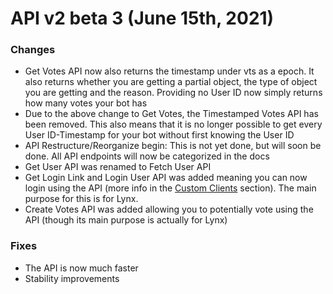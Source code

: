 # API v2 beta 3 (June 15th, 2021)

### Changes

* Get Votes API now also returns the timestamp under vts as a epoch. It also returns whether you are getting a partial object, the type of object you are getting and the reason. Providing no User ID now simply returns how many votes your bot has
* Due to the above change to Get Votes, the Timestamped Votes API has been removed. This also means that it is no longer possible to get every User ID-Timestamp for your bot without first knowing the User ID
* API Restructure/Reorganize begin: This is not yet done, but will soon be done. All API endpoints will now be categorized in the docs
* Get User API was renamed to Fetch User API
* Get Login Link and Login User API was added meaning you can now login using the API (more info in the [Custom Clients](../advanced/custom-clients.md) section). The main purpose for this is for Lynx.
* Create Votes API was added allowing you to potentially vote using the API (though its main purpose is actually for Lynx)

### Fixes

* The API is now much faster
* Stability improvements
